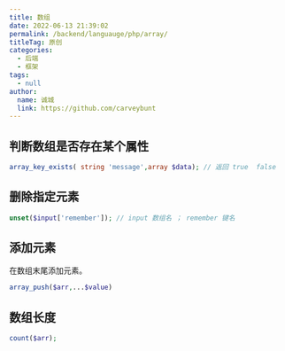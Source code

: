 ```yaml
---
title: 数组
date: 2022-06-13 21:39:02
permalink: /backend/languauge/php/array/
titleTag: 原创
categories: 
  - 后端
  - 框架
tags: 
  - null
author: 
  name: 诚城
  link: https://github.com/carveybunt
---
```


## 判断数组是否存在某个属性

```php
array_key_exists( string 'message',array $data); // 返回 true  false
```

## 删除指定元素

```php
unset($input['remember']); // input 数组名 ； remember 键名
```

## 添加元素

在数组末尾添加元素。

```php
array_push($arr,...$value)
```

## 数组长度

```php
count($arr);
```
